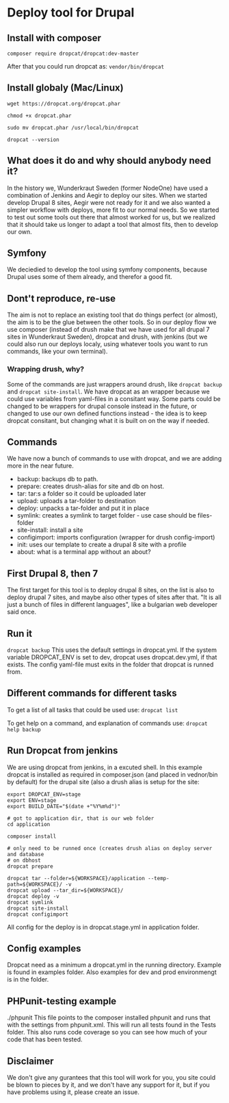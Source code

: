 # Deploy tool for Drupal

## Install with composer
`composer require dropcat/dropcat:dev-master`

After that you could run dropcat as: `vendor/bin/dropcat`

## Install globaly (Mac/Linux)
`wget https://dropcat.org/dropcat.phar`

`chmod +x dropcat.phar`

`sudo mv dropcat.phar /usr/local/bin/dropcat`

`dropcat --version`

## What does it do and why should anybody need it?
In the history we, Wunderkraut Sweden (former NodeOne) have used a combination 
of Jenkins and Aegir to deploy our sites. When we started develop Drupal 8 
sites, Aegir were not ready for it and we also wanted a simpler workflow 
with deploys, more fit to our normal needs. So we started to test out some tools 
out there that almost worked for us, but we realized that it should take us 
longer to adapt a tool that almost fits, then to develop our own.

## Symfony
We deciedied to develop the tool using symfony components, because Drupal uses 
some of them already, and therefor a good fit. 

## Dont't reproduce, re-use
The aim is not to replace an existing tool that do things perfect (or almost), 
the aim is to be the glue between the other tools. So in our deploy flow we use
composer (instead of drush make that we have used for all drupal 7 sites in 
Wunderkraut Sweden), dropcat and drush, with jenkins (but we could also run our
deploys localy, using whatever tools you want to run commands, like your own 
terminal).

### Wrapping drush, why?
Some of the commands are just wrappers around drush, like `dropcat backup` and 
`dropcat site-install`. We have dropcat as an wrapper because we could use 
variables from yaml-files in a consitant way. Some parts could be changed to be 
wrappers for drupal console instead in the future, or changed to use our own 
defined functions instead - the idea is to keep dropcat consitant, but 
changing what it is built on on the way if needed.

## Commands
We have now a bunch of commands to use with dropcat, and we are adding more in 
the near future.

* backup: backups db to path.
* prepare: creates drush-alias for site and db on host.
* tar: tar:s a folder so it could be uploaded later
* upload: uploads a tar-folder to destination
* deploy: unpacks a tar-folder and put it in place
* symlink: creates a symlink to target folder - use case should be files-folder
* site-install: install a site 
* configimport: imports configuration (wrapper for drush config-import)
* init: uses our template to create a drupal 8 site with a profile
* about: what is a terminal app without an about?

## First Drupal 8, then 7
The first target for this tool is to deploy drupal 8 sites, on the list is also 
to deploy drupal 7 sites, and maybe also other types of sites after that. "It is 
all just a bunch of files in different languages", like a bulgarian web developer 
said once.

## Run it
`dropcat backup`
This uses the default settings in dropcat.yml. If the system variable DROPCAT_ENV 
is set to dev, dropcat uses dropcat.dev.yml, if that exists. 
The config yaml-file must exits in the folder that dropcat is
runned from.

## Different commands for different tasks
To get a list of all tasks that could be used use:
`dropcat list`

To get help on a command, and explanation of commands use:
`dropcat help backup`


## Run Dropcat from jenkins
We are using dropcat from jenkins, in a excuted shell. In this example dropcat 
is installed as required in composer.json (and placed in vednor/bin by default) 
for the drupal site (also a drush alias is setup for the site:
```
export DROPCAT_ENV=stage
export ENV=stage
export BUILD_DATE="$(date +"%Y%m%d")"

# got to application dir, that is our web folder
cd application

composer install

# only need to be runned once (creates drush alias on deploy server and database 
# on dbhost
dropcat prepare

dropcat tar --folder=${WORKSPACE}/application --temp-path=${WORKSPACE}/ -v
dropcat upload --tar_dir=${WORKSPACE}/
dropcat deploy -v
dropcat symlink
dropcat site-install
dropcat configimport

```
All config for the deploy is in dropcat.stage.yml in application folder.

## Config examples
Dropcat need as a minimum a dropcat.yml in the running directory. Example is 
found in examples folder. Also examples for dev and prod environmengt is in the 
folder.


## PHPunit-testing example
./phpunit
This file points to the composer installed phpunit and runs that with
the settings from phpunit.xml. This will run all tests found in the
Tests folder. This also runs code coverage so you can see how much of
your code that has been tested.


## Disclaimer
We don't give any gurantees that this tool will work for you, you site could be
blown to pieces by it, and we don't have any support for it, but if you have 
problems using it, please create an issue.